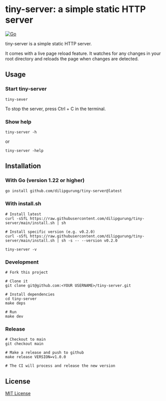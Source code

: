 # tiny-server: a simple static HTTP server

[![Go](https://github.com/dilipgurung/tiny-server/actions/workflows/release.yml/badge.svg)](https://github.com/dilipgurung/tiny-server/actions?query=branch%3Amain++)

tiny-server is a simple static HTTP server.

It comes with a live page reload feature. It watches for any changes in your root directory and reloads the page when changes are detected.

## Usage

### Start tiny-server

```
tiny-sever
```

To stop the server, press Ctrl + C in the terminal.

### Show help

```
tiny-server -h
```

or

```
tiny-server -help
```

## Installation

### With Go (version 1.22 or higher)

```bash
go install github.com/dilipgurung/tiny-server@latest
```

### With install.sh

```shell
# Install latest
curl -sSfL https://raw.githubusercontent.com/dilipgurung/tiny-server/main/install.sh | sh

# Install specific version (e.g. v0.2.0)
curl -sSfL https://raw.githubusercontent.com/dilipgurung/tiny-server/main/install.sh | sh -s -- --version v0.2.0

tiny-server -v
```

### Development

```shell
# Fork this project

# Clone it
git clone git@github.com:<YOUR USERNAME>/tiny-server.git

# Install dependencies
cd tiny-server
make deps

# Run
make dev
```

### Release

```shell
# Checkout to main
git checkout main

# Make a release and push to github
make release VERSION=v1.0.0

# The CI will process and release the new version
```

## License

[MIT License](LICENSE)
